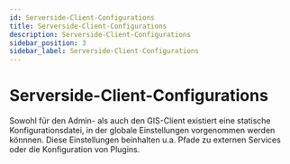 ```yaml
---
id: Serverside-Client-Configurations
title: Serverside-Client-Configurations
description: Serverside-Client-Configurations
sidebar_position: 3
sidebar_label: Serverside-Client-Configurations
---
```


# Serverside-Client-Configurations

Sowohl für den Admin- als auch den GIS-Client existiert eine statische Konfigurationsdatei, in
der globale Einstellungen vorgenommen werden könnnen. Diese Einstellungen beinhalten u.a. Pfade
zu externen Services oder die Konfiguration von Plugins.
